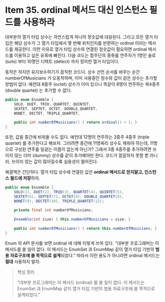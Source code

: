 # Item 35. ordinal 메서드 대신 인스턴스 필드를 사용하라

대부분의 열거 타입 상수는 자연스럽게 하나의 정숫값에 대응된다. 그리고 모든 열거 타입은 해당 상수가 그 열거 타입에서 몇 번째 위치인지를 반환하는 ordinal 이라는 메서드를 제공한다. 이런 이유로 열거 타입 상수와 연결된 정숫값이 필요하면 ordinal 메서드를 이용하고 싶은 유혹에 빠진다. 다음 코드는 합주단의 종류를 연주자가 1명인 솔로 (solo) 부터 10명인 디텍트 (detect) 까지 정의한 열거 타입이다.

동작은 하지만 유지보수하기가 끔직한 코드다. 상수 선언 순서를 바꾸는 순간 numberOfMusicians 가 오동작하며, 이미 사용중인 정수와 값이 같은 상수는 추가할 방법이 없다. 예컨대 8중주 (octet) 상수가 이미 있으니 똑같이 8명이 연주하는 복4중주(double quartet) 는 추가할 수 없다.

```java
public enum Ensemble {
	SOLO, DUET, TRIO, QUARTET, QUINTET,
	SEXTET, SEPTET, OCTET, DOUBLE_QUARTET,
	NONET, DECTET, TRIPLE_QUARTET;
	
	public int numberOfMusicians() { return ordinal() + 1; }
}
```

또한, 값을 중간에 비워둘 수도 없다. 예컨대 12명이 연주하는 3중주 4중주 (triple quartet) 를 추가한다고 해보자. 그러려면 중간에 11명짜리 상수도 채워야 하는데, 11명으로 구성된 연주를 일겉는 이름이 없는게 아닌가? 그래서 3중 4중주를 추가하려면 쓰이지 않는 더미 (dummy) 상수를 같이 추가해야만 한다. 코드가 깔끔하지 못할 뿐 아니라, 쓰이지 않는 값이 많아질수록 실용성이 떨어진다.

해결책은 간단하다. 열거 타입 상수에 연결된 값은 **ordinal 메서드로 얻지말고, 인스턴스 필드에 저장**하자.

```java
public enum Ensemble {
	SOLO(1), DUET(2), TRIO(3), QUARTET(4), QUINTET(5),
	SEXTET(6), SEPTET(7), OCTET(8), DOUBLE_QUARTET(8),
	NONET(9), DECTET(10), TRIPLE_QUARTET(12);
	
	private final int numberOfMusicians;
  
	Ensemble(int size) { this.numberOfMusicians = size; }
	
	public int numberOfMusicians() { return this.numberOfMusicians; }
}
```

Enum 의 API 문서를 보면 ordinal 에 대해 이렇게 쓰여 있다. "대부분 프로그래머는 이 메서드를 쓸 일이 없다. 이 메서드는 EnumSet 과 EnumMap 같이 열거 타입 기반의 **범용 자료구조에 쓸 목적으로 설계**되었다." 따라서 이런 용도가 아니라면 ordinal 메서드는 **절대** 사용하지 말자.

> 핵심 정리
>
> "대부분 프로그래머는 이 메서드 (ordinal) 를 쓸 일이 없다. 이 메서드는 EnumSet 과 EnumMap 같이 열거 타입 기반의 범용 자료구조에 쓸 목적으로 설계되었다."